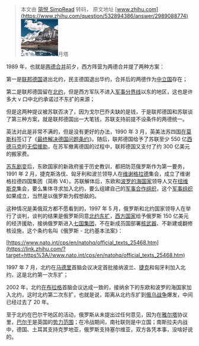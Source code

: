 > 本文由 [简悦 SimpRead](http://ksria.com/simpread/) 转码， 原文地址 [www.zhihu.com](https://www.zhihu.com/question/532894386/answer/2989088774) ![4c32b844db73abe4289a31a25427ce2f_MD5](../assets/4c32b844db73abe4289a31a25427ce2f_MD5.png)月塔​

1989 年，也就是[两德合并](https://www.zhihu.com/search?q=%E4%B8%A4%E5%BE%B7%E5%90%88%E5%B9%B6&search_source=Entity&hybrid_search_source=Entity&hybrid_search_extra=%7B%22sourceType%22%3A%22answer%22%2C%22sourceId%22%3A2989088774%7D)前夕，西方阵营为两德合并提了两种方案：

第一是[联邦德国](https://www.zhihu.com/search?q=%E8%81%94%E9%82%A6%E5%BE%B7%E5%9B%BD&search_source=Entity&hybrid_search_source=Entity&hybrid_search_extra=%7B%22sourceType%22%3A%22answer%22%2C%22sourceId%22%3A2989088774%7D)退出北约，民主德国退出华约，合并后的两德作为[中立国](https://www.zhihu.com/search?q=%E4%B8%AD%E7%AB%8B%E5%9B%BD&search_source=Entity&hybrid_search_source=Entity&hybrid_search_extra=%7B%22sourceType%22%3A%22answer%22%2C%22sourceId%22%3A2989088774%7D)存在；

第二是联邦德国留在[北约](https://www.zhihu.com/search?q=%E5%8C%97%E7%BA%A6&search_source=Entity&hybrid_search_source=Entity&hybrid_search_extra=%7B%22sourceType%22%3A%22answer%22%2C%22sourceId%22%3A2989088774%7D)，但是西方军队不进入[军事分界线](https://www.zhihu.com/search?q=%E5%86%9B%E4%BA%8B%E5%88%86%E7%95%8C%E7%BA%BF&search_source=Entity&hybrid_search_source=Entity&hybrid_search_extra=%7B%22sourceType%22%3A%22answer%22%2C%22sourceId%22%3A2989088774%7D)以东的地区，这也是许多大 v 口中北约承诺过不东扩的来源；

但是这两种提议被苏联否决了，因为戈尔巴乔夫缺的是钱，于是联邦德国和苏联谈了第三种方案，就是联邦德国出一大笔钱，苏联支持前提不设条件的两德统一。

英法对此是非常不满的，但是没有更好的办法，1990 年 3 月，英美法苏四国[在莫斯科](https://www.zhihu.com/search?q=%E5%9C%A8%E8%8E%AB%E6%96%AF%E7%A7%91&search_source=Entity&hybrid_search_source=Entity&hybrid_search_extra=%7B%22sourceType%22%3A%22answer%22%2C%22sourceId%22%3A2989088774%7D)签订了《[最终解决德国问题条约](https://www.zhihu.com/search?q=%E6%9C%80%E7%BB%88%E8%A7%A3%E5%86%B3%E5%BE%B7%E5%9B%BD%E9%97%AE%E9%A2%98%E6%9D%A1%E7%BA%A6&search_source=Entity&hybrid_search_source=Entity&hybrid_search_extra=%7B%22sourceType%22%3A%22answer%22%2C%22sourceId%22%3A2989088774%7D)》。随后，联邦德国给予了苏联至少 550 亿[西德马克](https://www.zhihu.com/search?q=%E8%A5%BF%E5%BE%B7%E9%A9%AC%E5%85%8B&search_source=Entity&hybrid_search_source=Entity&hybrid_search_extra=%7B%22sourceType%22%3A%22answer%22%2C%22sourceId%22%3A2989088774%7D)的[无偿援助](https://www.zhihu.com/search?q=%E6%97%A0%E5%81%BF%E6%8F%B4%E5%8A%A9&search_source=Entity&hybrid_search_source=Entity&hybrid_search_extra=%7B%22sourceType%22%3A%22answer%22%2C%22sourceId%22%3A2989088774%7D)，在苏军撤离德国的过程中，联邦德国又支付了约 300 亿美元的搬家费。

[苏东剧变](https://www.zhihu.com/search?q=%E8%8B%8F%E4%B8%9C%E5%89%A7%E5%8F%98&search_source=Entity&hybrid_search_source=Entity&hybrid_search_extra=%7B%22sourceType%22%3A%22answer%22%2C%22sourceId%22%3A2989088774%7D)后，东欧国家的新政府鉴于历史教训，都把防范俄罗斯作为第一要务，1991 年 2 月，捷克斯洛伐、匈牙利和波兰领导人在[维谢格拉德](https://www.zhihu.com/search?q=%E7%BB%B4%E8%B0%A2%E6%A0%BC%E6%8B%89%E5%BE%B7&search_source=Entity&hybrid_search_source=Entity&hybrid_search_extra=%7B%22sourceType%22%3A%22answer%22%2C%22sourceId%22%3A2989088774%7D)集会，成立了维谢格拉德四国集团（简称 V4）。苏联解体后，东欧和[波罗的海国家](https://www.zhihu.com/search?q=%E6%B3%A2%E7%BD%97%E7%9A%84%E6%B5%B7%E5%9B%BD%E5%AE%B6&search_source=Entity&hybrid_search_source=Entity&hybrid_search_extra=%7B%22sourceType%22%3A%22answer%22%2C%22sourceId%22%3A2989088774%7D)领导人又在[纽维斯克](https://www.zhihu.com/search?q=%E7%BA%BD%E7%BB%B4%E6%96%AF%E5%85%8B&search_source=Entity&hybrid_search_source=Entity&hybrid_search_extra=%7B%22sourceType%22%3A%22answer%22%2C%22sourceId%22%3A2989088774%7D)集会，要么集体寻求加入北约，要么组建自己的[军事合作组织](https://www.zhihu.com/search?q=%E5%86%9B%E4%BA%8B%E5%90%88%E4%BD%9C%E7%BB%84%E7%BB%87&search_source=Entity&hybrid_search_source=Entity&hybrid_search_extra=%7B%22sourceType%22%3A%22answer%22%2C%22sourceId%22%3A2989088774%7D)，这个[军事组织](https://www.zhihu.com/search?q=%E5%86%9B%E4%BA%8B%E7%BB%84%E7%BB%87&search_source=Entity&hybrid_search_source=Entity&hybrid_search_extra=%7B%22sourceType%22%3A%22answer%22%2C%22sourceId%22%3A2989088774%7D)如果成立，当然是以俄罗斯为假想敌的。

这种情况是美俄双方都不愿看到的，1997 年 5 月，俄罗斯和北约国家领导人在举行了谈判，谈判的结果是俄罗斯同意[北约东扩](https://www.zhihu.com/search?q=%E5%8C%97%E7%BA%A6%E4%B8%9C%E6%89%A9&search_source=Entity&hybrid_search_source=Entity&hybrid_search_extra=%7B%22sourceType%22%3A%22answer%22%2C%22sourceId%22%3A2989088774%7D)，[西方国家](https://www.zhihu.com/search?q=%E8%A5%BF%E6%96%B9%E5%9B%BD%E5%AE%B6&search_source=Entity&hybrid_search_source=Entity&hybrid_search_extra=%7B%22sourceType%22%3A%22answer%22%2C%22sourceId%22%3A2989088774%7D)给予俄罗斯 150 亿美元的经济援助，接纳俄罗斯进入[七国集团](https://www.zhihu.com/search?q=%E4%B8%83%E5%9B%BD%E9%9B%86%E5%9B%A2&search_source=Entity&hybrid_search_source=Entity&hybrid_search_extra=%7B%22sourceType%22%3A%22answer%22%2C%22sourceId%22%3A2989088774%7D)，不在新成员国部署[核武器](https://www.zhihu.com/search?q=%E6%A0%B8%E6%AD%A6%E5%99%A8&search_source=Entity&hybrid_search_source=Entity&hybrid_search_extra=%7B%22sourceType%22%3A%22answer%22%2C%22sourceId%22%3A2989088774%7D)、不新建或翻修核设施，这个条约名叫《俄罗斯 - 北约基本法案》：

[https://www.nato.int/cps/en/natohq/official_texts_25468.htm](https://link.zhihu.com/?target=https%3A//www.nato.int/cps/en/natohq/official_texts_25468.htm)

1997 年 7 月，北约在[马德里](https://www.zhihu.com/search?q=%E9%A9%AC%E5%BE%B7%E9%87%8C&search_source=Entity&hybrid_search_source=Entity&hybrid_search_extra=%7B%22sourceType%22%3A%22answer%22%2C%22sourceId%22%3A2989088774%7D)首脑会议决定首批接纳波兰、[捷克](https://www.zhihu.com/search?q=%E6%8D%B7%E5%85%8B&search_source=Entity&hybrid_search_source=Entity&hybrid_search_extra=%7B%22sourceType%22%3A%22answer%22%2C%22sourceId%22%3A2989088774%7D)和匈牙利加入北约，这是北约第一次东扩；

2002 年，北约[在布拉格](https://www.zhihu.com/search?q=%E5%9C%A8%E5%B8%83%E6%8B%89%E6%A0%BC&search_source=Entity&hybrid_search_source=Entity&hybrid_search_extra=%7B%22sourceType%22%3A%22answer%22%2C%22sourceId%22%3A2989088774%7D)首脑会议达成一致的，接纳余下的东欧和波罗的海国家加入北约，这时北约第二次东扩，也就是说，距离从北约东扩到[俄乌战争](https://www.zhihu.com/search?q=%E4%BF%84%E4%B9%8C%E6%88%98%E4%BA%89&search_source=Entity&hybrid_search_source=Entity&hybrid_search_extra=%7B%22sourceType%22%3A%22answer%22%2C%22sourceId%22%3A2989088774%7D)爆发，中间已经过去了 20 年。

至于北约在巴尔干地区的活动，俄罗斯从未提出过任何意见，因为在[雅尔塔](https://www.zhihu.com/search?q=%E9%9B%85%E5%B0%94%E5%A1%94&search_source=Entity&hybrid_search_source=Entity&hybrid_search_extra=%7B%22sourceType%22%3A%22answer%22%2C%22sourceId%22%3A2989088774%7D)协议里，[巴尔干](https://www.zhihu.com/search?q=%E5%B7%B4%E5%B0%94%E5%B9%B2&search_source=Entity&hybrid_search_source=Entity&hybrid_search_extra=%7B%22sourceType%22%3A%22answer%22%2C%22sourceId%22%3A2989088774%7D)是英国的[势力范围](https://www.zhihu.com/search?q=%E5%8A%BF%E5%8A%9B%E8%8C%83%E5%9B%B4&search_source=Entity&hybrid_search_source=Entity&hybrid_search_extra=%7B%22sourceType%22%3A%22answer%22%2C%22sourceId%22%3A2989088774%7D)；在冷战期间，南社联则是中立国；南斯拉夫内战中，德国、土耳其支持克罗地亚，俄罗斯支持塞尔维亚，双方各凭本事，没啥好说的。